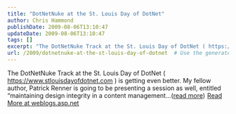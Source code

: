 ```yaml
---
title: "DotNetNuke at the St. Louis Day of DotNet"
author: Chris Hammond
publishDate: 2009-08-06T13:10:47
updateDate: 2009-08-06T13:10:47
tags: []
excerpt: "The DotNetNuke Track at the St. Louis Day of DotNet ( https://www.stlouisdayofdotnet.com ) is getting even better. My fellow author, Patrick Renner is going to be presenting a session as well, entitled “maintaining design integrity in a content management...(read more)"
url: /2009/dotnetnuke-at-the-st-louis-day-of-dotnet  # Use the generated URL with year
---
```

The DotNetNuke Track at the St. Louis Day of DotNet ( https://www.stlouisdayofdotnet.com ) is getting even better. My fellow author, Patrick Renner is going to be presenting a session as well, entitled “maintaining design integrity in a content management...(<a href="https://weblogs.asp.net/christoc/archive/2009/08/06/dotnetnuke-at-the-st-louis-day-of-dotnet.aspx">read more</a>)<img src="https://weblogs.asp.net/aggbug.aspx?PostID=7162737" width="1" height="1"> <a href="https://weblogs.asp.net/christoc/archive/2009/08/06/dotnetnuke-at-the-st-louis-day-of-dotnet.aspx">Read More at weblogs.asp.net</a>
